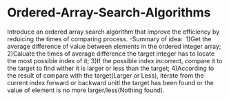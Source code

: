 # Ordered-Array-Search-Algorithms
Introduce an ordered array search algorithm that improve the efficiency by reduicing the times of comparing process.
-Summary of idea:
  1)Get the average difference of value between elements in the ordered integer array;
  2)Caluate the times of average difference the target integer has to locate the most possible index of it;
  3)If the possible index incorrect, compare it to the target to find wither it is larger or less than the target;
  4)According to the result of compare with the target(Larger or Less), iterate from the current index forward or backward unitl the      target has been found or the value of element is no more larger/less(Nothing found).
